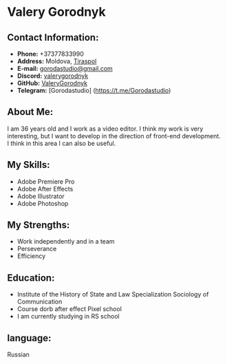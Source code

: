 # Valery Gorodnyk

## Contact Information:
* __Phone:__ +37377833990
* __Address:__ Moldovа, [Tiraspol](https://www.google.com/maps/place/%D0%A2%D0%B8%D1%80%D0%B0%D1%81%D0%BF%D0%BE%D0%BB%D1%8C/@46.8398122,29.5854582,13.75z/data=!4m6!3m5!1s0x40c902e8fd3f4cbf:0xfffe2ce60be34818!8m2!3d46.848185!4d29.5968051!16zL20vMHBkYnM?entry=ttu)
* __E-mail:__ gorodastudio@gmail.com
* __Discord:__ [valerygorodnyk](https://discordapp.com/users/1116318462537633852/)
* __GitHub:__ [ValeryGorodnyk](https://github.com/ValeryGorodnyk)
* __Telegram:__ [Gorodastudio] (https://t.me/Gorodastudio)

## About Me:
I am 36 years old and I work as a video editor. I think my work is very interesting, but I want to develop in the direction of front-end development. I think in this area I can also be useful.

## My Skills:
* Adobe Premiere Pro
* Adobe After Effects
* Adobe Illustrator
* Adobe Photoshop

## My Strengths:
* Work independently and in a team
* Perseverance
* Efficiency

## Education:
* Institute of the History of State and Law Specialization Sociology of Communication
* Course dorb after effect Pixel school
* I am currently studying in RS school

## language:
Russian